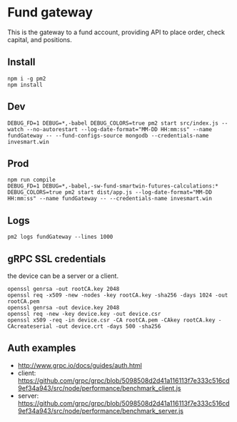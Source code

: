 # Fund gateway
This is the gateway to a fund account, providing API to place order, check capital, and positions.
## Install
```
npm i -g pm2
npm install
```

## Dev
```
DEBUG_FD=1 DEBUG=*,-babel DEBUG_COLORS=true pm2 start src/index.js --watch --no-autorestart --log-date-format="MM-DD HH:mm:ss" --name fundGateway -- --fund-configs-source mongodb --credentials-name invesmart.win
```

## Prod
```
npm run compile
DEBUG_FD=1 DEBUG=*,-babel,-sw-fund-smartwin-futures-calculations:* DEBUG_COLORS=true pm2 start dist/app.js --log-date-format="MM-DD HH:mm:ss" --name fundGateway -- --credentials-name invesmart.win
```

## Logs
```
pm2 logs fundGateway --lines 1000
```

## gRPC SSL credentials
the device can be a server or a client.
```
openssl genrsa -out rootCA.key 2048
openssl req -x509 -new -nodes -key rootCA.key -sha256 -days 1024 -out rootCA.pem
openssl genrsa -out device.key 2048
openssl req -new -key device.key -out device.csr
openssl x509 -req -in device.csr -CA rootCA.pem -CAkey rootCA.key -CAcreateserial -out device.crt -days 500 -sha256
```

## Auth examples
  * http://www.grpc.io/docs/guides/auth.html
  * client: https://github.com/grpc/grpc/blob/5098508d2d41a116113f7e333c516cd9ef34a943/src/node/performance/benchmark_client.js
  * server: https://github.com/grpc/grpc/blob/5098508d2d41a116113f7e333c516cd9ef34a943/src/node/performance/benchmark_server.js
